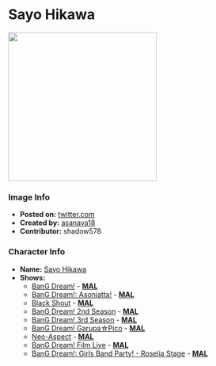 # Sayo Hikawa

<img src="https://raw.githubusercontent.com/shadow578/Project-Padoru/master/Padoru/bang-dream/bang-dream-sayo-hikawa.png" height="300">

### Image Info
* **Posted on:**     [twitter.com](https://twitter.com/asanava18/status/1075978864277512194)
* **Created by:**    [asanava18](https://github.com/shadow578/Project-Padoru/blob/master/table-of-contents/creators/asanava18.md)
* **Contributor:**   shadow578

### Character Info
* **Name:**   [Sayo Hikawa](https://myanimelist.net/character/149514)
* **Shows:**
  * [BanG Dream!](https://github.com/shadow578/Project-Padoru/blob/master/table-of-contents/shows/BanGDream.md) - [__MAL__](https://myanimelist.net/anime/33573/BanG_Dream)
  * [BanG Dream!: Asonjatta!](https://github.com/shadow578/Project-Padoru/blob/master/table-of-contents/shows/BanGDreamAsonjatta.md) - [__MAL__](https://myanimelist.net/anime/34870/BanG_Dream__Asonjatta)
  * [Black Shout](https://github.com/shadow578/Project-Padoru/blob/master/table-of-contents/shows/BlackShout.md) - [__MAL__](https://myanimelist.net/anime/36920/Black_Shout)
  * [BanG Dream! 2nd Season](https://github.com/shadow578/Project-Padoru/blob/master/table-of-contents/shows/BanGDream2ndSeason.md) - [__MAL__](https://myanimelist.net/anime/37869/BanG_Dream_2nd_Season)
  * [BanG Dream! 3rd Season](https://github.com/shadow578/Project-Padoru/blob/master/table-of-contents/shows/BanGDream3rdSeason.md) - [__MAL__](https://myanimelist.net/anime/37870/BanG_Dream_3rd_Season)
  * [BanG Dream! Garupa☆Pico](https://github.com/shadow578/Project-Padoru/blob/master/table-of-contents/shows/BanGDreamGarupaPico.md) - [__MAL__](https://myanimelist.net/anime/37873/BanG_Dream_Garupa☆Pico)
  * [Neo-Aspect](https://github.com/shadow578/Project-Padoru/blob/master/table-of-contents/shows/NeoAspect.md) - [__MAL__](https://myanimelist.net/anime/37954/Neo-Aspect)
  * [BanG Dream! Film Live](https://github.com/shadow578/Project-Padoru/blob/master/table-of-contents/shows/BanGDreamFilmLive.md) - [__MAL__](https://myanimelist.net/anime/39619/BanG_Dream_Film_Live)
  * [BanG Dream!: Girls Band Party! - Roselia Stage](https://github.com/shadow578/Project-Padoru/blob/master/table-of-contents/shows/BanGDreamGirlsBandPartyRoseliaStage.md) - [__MAL__](https://myanimelist.net/manga/108614/BanG_Dream__Girls_Band_Party_-_Roselia_Stage)


